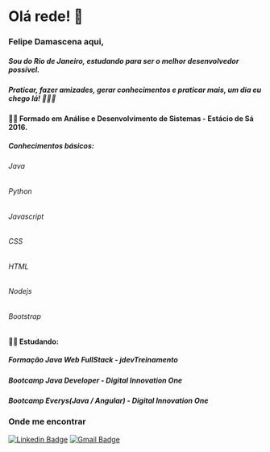 # Olá rede! 👋
### Felipe Damascena aqui,
##### Sou do Rio de Janeiro, estudando para ser o melhor desenvolvedor possível.
##### Praticar, fazer amizades, gerar conhecimentos e praticar mais, um dia eu chego lá! 🚀🚀🚀   

#### 👨‍🎓 Formado em Análise e Desenvolvimento de Sistemas - Estácio de Sá 2016.

##### Conhecimentos básicos:
###### Java
###### Python
###### Javascript
###### CSS
###### HTML
###### Nodejs
###### Bootstrap

#### 👨‍💻 Estudando:  
##### Formação Java Web FullStack - jdevTreinamento
##### Bootcamp Java Developer - Digital Innovation One
##### Bootcamp Everys(Java / Angular) - Digital Innovation One

### Onde me encontrar

[![Linkedin Badge](https://img.shields.io/badge/-Linkedin-blue?style=flat-square&logo=Linkedin&logoColor=white&link=https://www.linkedin.com/in/felipe-damascena/)](https://www.linkedin.com/in/felipe-damascena-1b86355b/)
[![Gmail Badge](https://img.shields.io/badge/-Gmail-c14438?style=flat-square&logo=Gmail&logoColor=white&link=mailto:jfdamascena@gmail.com)](mailto:jfdamascena@gmail.com)
